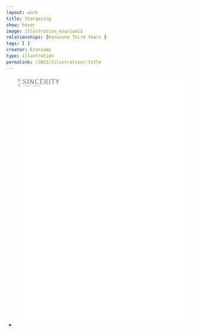 ```yaml
---
layout: work
title: Stargazing 
show: hover
image: illustration_ezariumi1
relationships: [Karasuno Third Years ]
tags: [ ]
creator: Ezariumi
type: illustration
permalink: /2022/illustration/:title
---
```

<div class="fullscreen-image-slider">
  <div class="slides" role="region" aria-label="FullScreen Pictures" data-slide>
    <ul class="slide-container">
      <li data-slide=1 class="is-active slide">
        <img class="visual" id="illustration_ezariumi1" src="/assets/images/watermark.png" alt="page1">
      </li>
    </ul>
  </div>
</div>